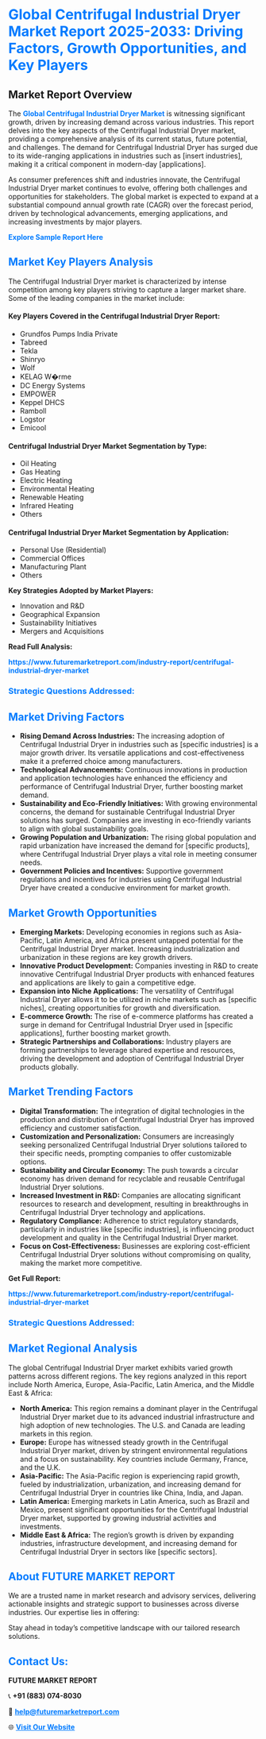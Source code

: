 <h1 style="color: #007BFF;">Global Centrifugal Industrial Dryer Market Report 2025-2033: Driving Factors, Growth Opportunities, and Key Players</h1>

<section id="overview">
<h2>Market Report Overview</h2>
<p>The <a href="https://www.futuremarketreport.com/industry-report/centrifugal-industrial-dryer-market" style="color: #007BFF; text-decoration: none;"><strong>Global Centrifugal Industrial Dryer Market</strong></a> is witnessing significant growth, driven by increasing demand across various industries. This report delves into the key aspects of the Centrifugal Industrial Dryer market, providing a comprehensive analysis of its current status, future potential, and challenges. The demand for Centrifugal Industrial Dryer has surged due to its wide-ranging applications in industries such as [insert industries], making it a critical component in modern-day [applications].</p>
<p>As consumer preferences shift and industries innovate, the Centrifugal Industrial Dryer market continues to evolve, offering both challenges and opportunities for stakeholders. The global market is expected to expand at a substantial compound annual growth rate (CAGR) over the forecast period, driven by technological advancements, emerging applications, and increasing investments by major players.</p>
</section>

<section id="overview">
<p><a href="https://www.futuremarketreport.com/request-sample/reportId=34140" style="color: #007BFF; text-decoration: none;"><strong>Explore Sample Report Here</strong></a></p>
</section>

<section id="key-players">
<h2 style="color: #007BFF;">Market Key Players Analysis</h2>
<p>The Centrifugal Industrial Dryer market is characterized by intense competition among key players striving to capture a larger market share. Some of the leading companies in the market include:</p>
<h4>Key Players Covered in the Centrifugal Industrial Dryer Report:</h4>
<ul><li>Grundfos Pumps India Private</li><li>Tabreed</li><li>Tekla</li><li>Shinryo</li><li>Wolf</li><li>KELAG W�rme</li><li>DC Energy Systems</li><li>EMPOWER</li><li>Keppel DHCS</li><li>Ramboll</li><li>Logstor</li><li>Emicool</li></ul>
<h4>Centrifugal Industrial Dryer Market Segmentation by Type:</h4>
<ul><li>Oil Heating</li><li>Gas Heating</li><li>Electric Heating</li><li>Environmental Heating</li><li>Renewable Heating</li><li>Infrared Heating</li><li>Others</li></ul>

<h4>Centrifugal Industrial Dryer Market Segmentation by Application:</h4>
<ul><li>Personal Use (Residential)</li><li>Commercial Offices</li><li>Manufacturing Plant</li><li>Others</li></ul>
<p><strong>Key Strategies Adopted by Market Players:</strong></p>
<ul>
<li>Innovation and R&D</li>
<li>Geographical Expansion</li>
<li>Sustainability Initiatives</li>
<li>Mergers and Acquisitions</li>
</ul>
</section>

<section>
<p><strong>Read Full Analysis: </strong></p><a href="https://www.futuremarketreport.com/industry-report/centrifugal-industrial-dryer-market" style="color: #007BFF; text-decoration: none;"><strong>https://www.futuremarketreport.com/industry-report/centrifugal-industrial-dryer-market</strong></a>
<h3 style="color: #007BFF;">Strategic Questions Addressed:</h3>
</section>

<section id="driving-factors">
<h2 style="color: #007BFF;">Market Driving Factors</h2>
<ul>
<li><strong>Rising Demand Across Industries:</strong> The increasing adoption of Centrifugal Industrial Dryer in industries such as [specific industries] is a major growth driver. Its versatile applications and cost-effectiveness make it a preferred choice among manufacturers.</li>
<li><strong>Technological Advancements:</strong> Continuous innovations in production and application technologies have enhanced the efficiency and performance of Centrifugal Industrial Dryer, further boosting market demand.</li>
<li><strong>Sustainability and Eco-Friendly Initiatives:</strong> With growing environmental concerns, the demand for sustainable Centrifugal Industrial Dryer solutions has surged. Companies are investing in eco-friendly variants to align with global sustainability goals.</li>
<li><strong>Growing Population and Urbanization:</strong> The rising global population and rapid urbanization have increased the demand for [specific products], where Centrifugal Industrial Dryer plays a vital role in meeting consumer needs.</li>
<li><strong>Government Policies and Incentives:</strong> Supportive government regulations and incentives for industries using Centrifugal Industrial Dryer have created a conducive environment for market growth.</li>
</ul>
</section>

<section id="growth-opportunities">
<h2 style="color: #007BFF;">Market Growth Opportunities</h2>
<ul>
<li><strong>Emerging Markets:</strong> Developing economies in regions such as Asia-Pacific, Latin America, and Africa present untapped potential for the Centrifugal Industrial Dryer market. Increasing industrialization and urbanization in these regions are key growth drivers.</li>
<li><strong>Innovative Product Development:</strong> Companies investing in R&D to create innovative Centrifugal Industrial Dryer products with enhanced features and applications are likely to gain a competitive edge.</li>
<li><strong>Expansion into Niche Applications:</strong> The versatility of Centrifugal Industrial Dryer allows it to be utilized in niche markets such as [specific niches], creating opportunities for growth and diversification.</li>
<li><strong>E-commerce Growth:</strong> The rise of e-commerce platforms has created a surge in demand for Centrifugal Industrial Dryer used in [specific applications], further boosting market growth.</li>
<li><strong>Strategic Partnerships and Collaborations:</strong> Industry players are forming partnerships to leverage shared expertise and resources, driving the development and adoption of Centrifugal Industrial Dryer products globally.</li>
</ul>
</section>

<section id="trending-factors">
<h2 style="color: #007BFF;">Market Trending Factors</h2>
<ul>
<li><strong>Digital Transformation:</strong> The integration of digital technologies in the production and distribution of Centrifugal Industrial Dryer has improved efficiency and customer satisfaction.</li>
<li><strong>Customization and Personalization:</strong> Consumers are increasingly seeking personalized Centrifugal Industrial Dryer solutions tailored to their specific needs, prompting companies to offer customizable options.</li>
<li><strong>Sustainability and Circular Economy:</strong> The push towards a circular economy has driven demand for recyclable and reusable Centrifugal Industrial Dryer solutions.</li>
<li><strong>Increased Investment in R&D:</strong> Companies are allocating significant resources to research and development, resulting in breakthroughs in Centrifugal Industrial Dryer technology and applications.</li>
<li><strong>Regulatory Compliance:</strong> Adherence to strict regulatory standards, particularly in industries like [specific industries], is influencing product development and quality in the Centrifugal Industrial Dryer market.</li>
<li><strong>Focus on Cost-Effectiveness:</strong> Businesses are exploring cost-efficient Centrifugal Industrial Dryer solutions without compromising on quality, making the market more competitive.</li>
</ul>
</section>

<section>
<p><strong>Get Full Report: </strong></p><a href="https://www.futuremarketreport.com/industry-report/centrifugal-industrial-dryer-market" style="color: #007BFF; text-decoration: none;"><strong>https://www.futuremarketreport.com/industry-report/centrifugal-industrial-dryer-market</strong></a>
<h3 style="color: #007BFF;">Strategic Questions Addressed:</h3>
</section>


<section id="regional-analysis">
<h2 style="color: #007BFF;">Market Regional Analysis</h2>
<p>The global Centrifugal Industrial Dryer market exhibits varied growth patterns across different regions. The key regions analyzed in this report include North America, Europe, Asia-Pacific, Latin America, and the Middle East & Africa:</p>
<ul>
<li><strong>North America:</strong> This region remains a dominant player in the Centrifugal Industrial Dryer market due to its advanced industrial infrastructure and high adoption of new technologies. The U.S. and Canada are leading markets in this region.</li>
<li><strong>Europe:</strong> Europe has witnessed steady growth in the Centrifugal Industrial Dryer market, driven by stringent environmental regulations and a focus on sustainability. Key countries include Germany, France, and the U.K.</li>
<li><strong>Asia-Pacific:</strong> The Asia-Pacific region is experiencing rapid growth, fueled by industrialization, urbanization, and increasing demand for Centrifugal Industrial Dryer in countries like China, India, and Japan.</li>
<li><strong>Latin America:</strong> Emerging markets in Latin America, such as Brazil and Mexico, present significant opportunities for the Centrifugal Industrial Dryer market, supported by growing industrial activities and investments.</li>
<li><strong>Middle East & Africa:</strong> The region’s growth is driven by expanding industries, infrastructure development, and increasing demand for Centrifugal Industrial Dryer in sectors like [specific sectors].</li>
</ul>
</section>

<footer>
<h2 style="color: #007BFF;">About FUTURE MARKET REPORT</h2>
<p>We are a trusted name in market research and advisory services, delivering actionable insights and strategic support to businesses across diverse industries. Our expertise lies in offering:</p>

<p>Stay ahead in today’s competitive landscape with our tailored research solutions.</p>

<h2 style="color: #007BFF;">Contact Us:</h2>
<p><strong>FUTURE MARKET REPORT</strong></p>
<p>📞 <strong>+91 (883) 074-8030</strong></p>
<p>📧 <strong><a href="mailto:help@futuremarketreport.com" style="color: #007BFF;">help@futuremarketreport.com</a></strong></p>
<p>🌐 <strong><a href="https://www.futuremarketreport.com/" style="color: #007BFF;">Visit Our Website</a></strong></p>
</footer>